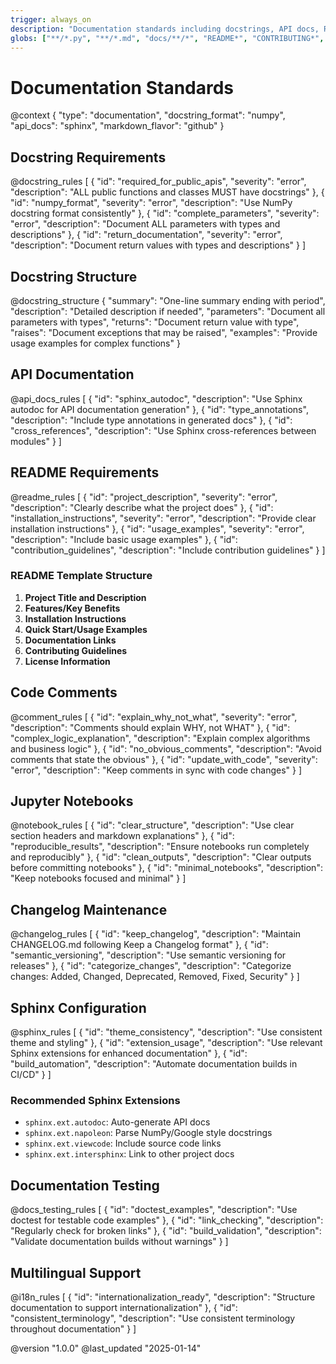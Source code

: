 ```yaml
---
trigger: always_on
description: "Documentation standards including docstrings, API docs, README files, and technical writing guidelines"
globs: ["**/*.py", "**/*.md", "docs/**/*", "README*", "CONTRIBUTING*", "CHANGELOG*"]
---
```


# Documentation Standards

@context {
  "type": "documentation",
  "docstring_format": "numpy",
  "api_docs": "sphinx",
  "markdown_flavor": "github"
}

## Docstring Requirements

@docstring_rules [
  {
    "id": "required_for_public_apis",
    "severity": "error",
    "description": "ALL public functions and classes MUST have docstrings"
  },
  {
    "id": "numpy_format",
    "severity": "error",
    "description": "Use NumPy docstring format consistently"
  },
  {
    "id": "complete_parameters",
    "severity": "error",
    "description": "Document ALL parameters with types and descriptions"
  },
  {
    "id": "return_documentation",
    "severity": "error",
    "description": "Document return values with types and descriptions"
  }
]

## Docstring Structure

@docstring_structure {
  "summary": "One-line summary ending with period",
  "description": "Detailed description if needed",
  "parameters": "Document all parameters with types",
  "returns": "Document return value with type",
  "raises": "Document exceptions that may be raised",
  "examples": "Provide usage examples for complex functions"
}

## API Documentation

@api_docs_rules [
  {
    "id": "sphinx_autodoc",
    "description": "Use Sphinx autodoc for API documentation generation"
  },
  {
    "id": "type_annotations",
    "description": "Include type annotations in generated docs"
  },
  {
    "id": "cross_references",
    "description": "Use Sphinx cross-references between modules"
  }
]

## README Requirements

@readme_rules [
  {
    "id": "project_description",
    "severity": "error",
    "description": "Clearly describe what the project does"
  },
  {
    "id": "installation_instructions",
    "severity": "error",
    "description": "Provide clear installation instructions"
  },
  {
    "id": "usage_examples",
    "severity": "error",
    "description": "Include basic usage examples"
  },
  {
    "id": "contribution_guidelines",
    "description": "Include contribution guidelines"
  }
]

### README Template Structure

1. **Project Title and Description**
2. **Features/Key Benefits**
3. **Installation Instructions**
4. **Quick Start/Usage Examples**
5. **Documentation Links**
6. **Contributing Guidelines**
7. **License Information**

## Code Comments

@comment_rules [
  {
    "id": "explain_why_not_what",
    "severity": "error",
    "description": "Comments should explain WHY, not WHAT"
  },
  {
    "id": "complex_logic_explanation",
    "description": "Explain complex algorithms and business logic"
  },
  {
    "id": "no_obvious_comments",
    "description": "Avoid comments that state the obvious"
  },
  {
    "id": "update_with_code",
    "severity": "error",
    "description": "Keep comments in sync with code changes"
  }
]

## Jupyter Notebooks

@notebook_rules [
  {
    "id": "clear_structure",
    "description": "Use clear section headers and markdown explanations"
  },
  {
    "id": "reproducible_results",
    "description": "Ensure notebooks run completely and reproducibly"
  },
  {
    "id": "clean_outputs",
    "description": "Clear outputs before committing notebooks"
  },
  {
    "id": "minimal_notebooks",
    "description": "Keep notebooks focused and minimal"
  }
]

## Changelog Maintenance

@changelog_rules [
  {
    "id": "keep_changelog",
    "description": "Maintain CHANGELOG.md following Keep a Changelog format"
  },
  {
    "id": "semantic_versioning",
    "description": "Use semantic versioning for releases"
  },
  {
    "id": "categorize_changes",
    "description": "Categorize changes: Added, Changed, Deprecated, Removed, Fixed, Security"
  }
]

## Sphinx Configuration

@sphinx_rules [
  {
    "id": "theme_consistency",
    "description": "Use consistent theme and styling"
  },
  {
    "id": "extension_usage",
    "description": "Use relevant Sphinx extensions for enhanced documentation"
  },
  {
    "id": "build_automation",
    "description": "Automate documentation builds in CI/CD"
  }
]

### Recommended Sphinx Extensions

- `sphinx.ext.autodoc`: Auto-generate API docs
- `sphinx.ext.napoleon`: Parse NumPy/Google style docstrings
- `sphinx.ext.viewcode`: Include source code links
- `sphinx.ext.intersphinx`: Link to other project docs

## Documentation Testing

@docs_testing_rules [
  {
    "id": "doctest_examples",
    "description": "Use doctest for testable code examples"
  },
  {
    "id": "link_checking",
    "description": "Regularly check for broken links"
  },
  {
    "id": "build_validation",
    "description": "Validate documentation builds without warnings"
  }
]

## Multilingual Support

@i18n_rules [
  {
    "id": "internationalization_ready",
    "description": "Structure documentation to support internationalization"
  },
  {
    "id": "consistent_terminology",
    "description": "Use consistent terminology throughout documentation"
  }
]

@version "1.0.0"
@last_updated "2025-01-14"
